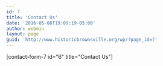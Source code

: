 ```yaml
---
id: 7
title: 'Contact Us'
date: '2016-05-08T19:09:19-05:00'
author: webmin
layout: page
guid: 'http://www.historicbrownsville.org/wp/?page_id=7'
---
```


[contact-form-7 id="6" title="Contact Us"]